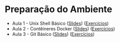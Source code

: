 # Preparação do Ambiente

* Aula 1 - Unix Shell Básico ([Slides](https://github.com/ai2-education-fiep-turma-3/01-preparacao-do-ambiente/raw/main/slides/aula1/slides.pdf)) ([Exercícios](https://github.com/ai2-education-fiep-turma-3/01-preparacao-do-ambiente/blob/main/exercicios/aula1/exercicios.md))
* Aula 2 - Contêineres Docker ([Slides](https://github.com/ai2-education-fiep-turma-3/01-preparacao-do-ambiente/raw/main/slides/aula2/slides.pdf)) ([Exercícios](https://github.com/ai2-education-fiep-turma-3/01-preparacao-do-ambiente/blob/main/exercicios/aula2/exercicios.md))
* Aula 3 - Git Básico ([Slides](https://github.com/ai2-education-fiep-turma-3/01-preparacao-do-ambiente/raw/main/slides/aula3/slides.pdf)) ([Exercícios](https://github.com/ai2-education-fiep-turma-3/01-preparacao-do-ambiente/blob/main/exercicios/aula3/exercicios.md))
